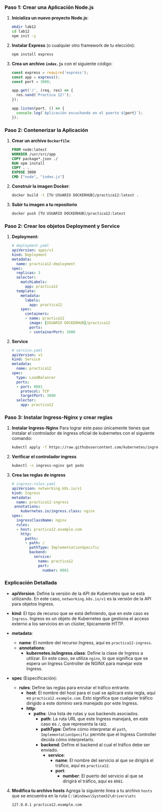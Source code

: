 ### Paso 1: Crear una Aplicación Node.js

1. **Inicializa un nuevo proyecto Node.js**:
   ```bash
   mkdir lab12
   cd lab12
   npm init -y
   ```

2. **Instalar Express** (o cualquier otro framework de tu elección):
   ```bash
   npm install express
   ```

3. **Crea un archivo `index.js`** con el siguiente código:
   ```javascript
   const express = require('express');
   const app = express();
   const port = 3000;

   app.get('/', (req, res) => {
     res.send('Practica 12!');
   });

   app.listen(port, () => {
     console.log(`Aplicación escuchando en el puerto ${port}`);
   });
   ```

### Paso 2: Contenerizar la Aplicación

1. **Crear un archivo `Dockerfile`**:
   ```Dockerfile
   FROM node:latest
   WORKDIR /usr/src/app
   COPY package*.json ./
   RUN npm install
   COPY . .
   EXPOSE 3000
   CMD ["node", "index.js"]
   ```
2. **Construir la imagen Docker**:
   ```bash
   docker build -t [TU USUARIO DOCKERHUB]/practica12:latest .
   ```

3. **Subir tu imagen a tu repositorio**
    ```bash
    docker push [TU USUARIO DOCKERHUB]/practica12:latest
    ```

### Paso 2: Crear los objetos Deployment y Service

1. **Deployment:**
   ```yaml
   # deployment.yaml
   apiVersion: apps/v1
   kind: Deployment
   metadata:
     name: practica12-deployment
   spec:
     replicas: 3
     selector:
       matchLabels:
         app: practica12
     template:
       metadata:
         labels:
           app: practica12
       spec:
         containers:
         - name: practica12
           image: [USUARIO DOCKERHUB]/practica12
           ports:
           - containerPort: 3000
   ```

2. **Service**
   ```yaml
   # service.yaml
   apiVersion: v1
   kind: Service
   metadata:
     name: practica12
   spec:
     type: LoadBalancer
     ports:
     - port: 8081
       protocol: TCP
       targetPort: 3000
     selector:
       app: practica12
   ```

### Paso 3: Instalar Ingress-Nginx y crear reglas

1. **Instalar Ingress-Nginx**
   Para lograr este paso únicamente tienes que instalar el controlador de ingress oficial de kubernetes con el siguiente comando:

   ```bash
   kubectl apply -f https://raw.githubusercontent.com/kubernetes/ingress-nginx/controller-v1.10.1/deploy/static/provider/cloud/deploy.yaml
   ```

2. **Verificar el controlador ingress**
   ```bash
   kubectl -n ingress-nginx get pods
   ```

3. **Crea las reglas de ingress**

   ```yaml
   # ingress-rules.yaml
   apiVersion: networking.k8s.io/v1
   kind: Ingress
   metadata:
     name: practica12-ingress
    annotations:
       kubernetes.io/ingress.class: nginx
   spec:
     ingressClassName: nginx
     rules:
     - host: practica12.example.com
       http:
         paths:
         - path: /
           pathType: ImplementationSpecific
           backend:
             service:
               name: practica12
               port:
                 number: 8081
   ```

### Explicación Detallada

- **apiVersion**: Define la versión de la API de Kubernetes que se está utilizando. En este caso, `networking.k8s.io/v1` es la versión de la API para objetos Ingress.

- **kind**: El tipo de recurso que se está definiendo, que en este caso es `Ingress`. Ingress es un objeto de Kubernetes que gestiona el acceso externo a los servicios en un clúster, típicamente HTTP.

- **metadata**:
  - **name**: El nombre del recurso Ingress, aquí es `practica12-ingress`.
  - **annotations**:
    - **kubernetes.io/ingress.class**: Define la clase de Ingress a utilizar. En este caso, se utiliza `nginx`, lo que significa que se espera un Ingress Controller de NGINX para manejar este Ingress.

- **spec** (Especificación):
  - **rules**: Define las reglas para enrutar el tráfico entrante.
    - **host**: El nombre del host para el cual se aplicará esta regla, aquí es `practica12.example.com`. Esto significa que cualquier tráfico dirigido a este dominio será manejado por este Ingress.
    - **http**:
      - **paths**: Una lista de rutas y sus backends asociados.
        - **path**: La ruta URL que este Ingress manejará, en este caso es `/`, que representa la raíz.
        - **pathType**: Define cómo interpretar el `path`, `ImplementationSpecific` permite que el Ingress Controller decida cómo interpretarlo.
        - **backend**: Define el backend al cual el tráfico debe ser enviado.
          - **service**:
            - **name**: El nombre del servicio al que se dirigirá el tráfico, aquí es `practica12`.
            - **port**:
              - **number**: El puerto del servicio al que se dirigirá el tráfico, aquí es `8081`.





4. **Modifica tu archivo hosts**
   Agrega la siguiente linea a tu archivo `hosts` que se encuentra en la ruta `C:\Windows\System32\drivers\etc`
   ```txt
   127.0.0.1 practica12.example.com
   ```
